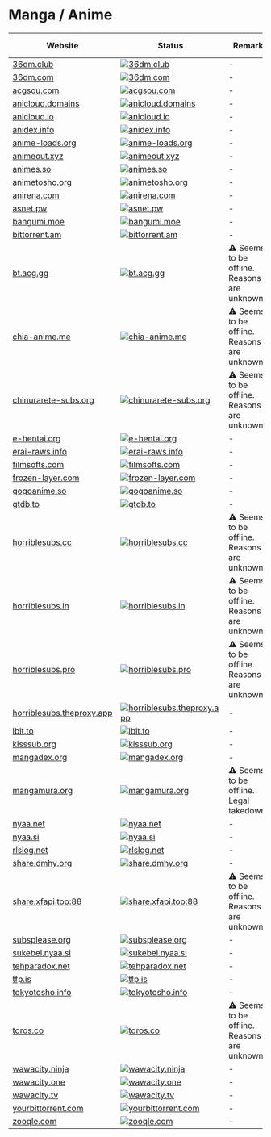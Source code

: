 # Manga / Anime

|Website|Status|Remark|Main language|
|-|-|-|-|
|[36dm.club](https://36dm.club/)|[![36dm.club](https://img.shields.io/website?down_color=red&down_message=offline&up_color=green&up_message=online&url=https%3A%2F%2F36dm.club)](https://36dm.club/)|-|🇨🇳|
|[36dm.com](https://36dm.com/)|[![36dm.com](https://img.shields.io/website?down_color=red&down_message=offline&up_color=green&up_message=online&url=https%3A%2F%2F36dm.com)](https://36dm.com/)|-|🇨🇳|
|[acgsou.com](https://acgsou.com/)|[![acgsou.com](https://img.shields.io/website?down_color=red&down_message=offline&up_color=green&up_message=online&url=https%3A%2F%2Facgsou.com)](https://acgsou.com/)|-|🇨🇳|
|[anicloud.domains](https://anicloud.domains/)|[![anicloud.domains](https://img.shields.io/website?down_color=red&down_message=offline&up_color=green&up_message=online&url=https%3A%2F%2Fanicloud.domains)](https://anicloud.domains/)|-|🇩🇪|
|[anicloud.io](https://anicloud.io/)|[![anicloud.io](https://img.shields.io/website?down_color=red&down_message=offline&up_color=green&up_message=online&url=https%3A%2F%2Fanicloud.io)](https://anicloud.io/)|-|🇩🇪|
|[anidex.info](https://anidex.info/)|[![anidex.info](https://img.shields.io/website?down_color=red&down_message=offline&up_color=green&up_message=online&url=https%3A%2F%2Fanidex.info)](https://anidex.info/)|-|🇬🇧|
|[anime-loads.org](https://anime-loads.org/)|[![anime-loads.org](https://img.shields.io/website?down_color=red&down_message=offline&up_color=green&up_message=online&url=https%3A%2F%2Fanime-loads.org)](https://anime-loads.org/)|-|🇩🇪|
|[animeout.xyz](https://animeout.xyz/)|[![animeout.xyz](https://img.shields.io/website?down_color=red&down_message=offline&up_color=green&up_message=online&url=https%3A%2F%2Fanimeout.xyz)](https://animeout.xyz/)|-|🇬🇧|
|[animes.so](https://animes.so/)|[![animes.so](https://img.shields.io/website?down_color=red&down_message=offline&up_color=green&up_message=online&url=https%3A%2F%2Fanimes.so)](https://animes.so/)|-|🇩🇪|
|[animetosho.org](https://animetosho.org/)|[![animetosho.org](https://img.shields.io/website?down_color=red&down_message=offline&up_color=green&up_message=online&url=https%3A%2F%2Fanimetosho.org)](https://animetosho.org/)|-|🇬🇧|
|[anirena.com](https://anirena.com/)|[![anirena.com](https://img.shields.io/website?down_color=red&down_message=offline&up_color=green&up_message=online&url=https%3A%2F%2Fanirena.com)](https://anirena.com/)|-|🇬🇧|
|[asnet.pw](https://asnet.pw/)|[![asnet.pw](https://img.shields.io/website?down_color=red&down_message=offline&up_color=green&up_message=online&url=https%3A%2F%2Fasnet.pw)](https://asnet.pw/)|-|🇬🇧|
|[bangumi.moe](https://bangumi.moe/)|[![bangumi.moe](https://img.shields.io/website?down_color=red&down_message=offline&up_color=green&up_message=online&url=https%3A%2F%2Fbangumi.moe)](https://bangumi.moe/)|-|🇨🇳|
|[bittorrent.am](http://bittorrent.am/)|[![bittorrent.am](https://img.shields.io/website?down_color=red&down_message=offline&up_color=green&up_message=online&url=http%3A%2F%2Fbittorrent.am)](http://bittorrent.am/)|-|🇬🇧|
|[bt.acg.gg](https://bt.acg.gg/)|[![bt.acg.gg](https://img.shields.io/website?down_color=red&down_message=offline&up_color=green&up_message=online&url=https%3A%2F%2Fbt.acg.gg)](https://bt.acg.gg/)|⚠️ Seems to be offline. Reasons are unknown.|❓|
|[chia-anime.me](https://chia-anime.me/)|[![chia-anime.me](https://img.shields.io/website?down_color=red&down_message=offline&up_color=green&up_message=online&url=https%3A%2F%2Fchia-anime.me)](https://chia-anime.me/)|⚠️ Seems to be offline. Reasons are unknown.|❓|
|[chinurarete-subs.org](https://chinurarete-subs.org/)|[![chinurarete-subs.org](https://img.shields.io/website?down_color=red&down_message=offline&up_color=green&up_message=online&url=https%3A%2F%2Fchinurarete-subs.org)](https://chinurarete-subs.org/)|⚠️ Seems to be offline. Reasons are unknown.|❓|
|[e-hentai.org](https://e-hentai.org/)|[![e-hentai.org](https://img.shields.io/website?down_color=red&down_message=offline&up_color=green&up_message=online&url=https%3A%2F%2Fe-hentai.org)](https://e-hentai.org/)|-|🇬🇧|
|[erai-raws.info](https://erai-raws.info/)|[![erai-raws.info](https://img.shields.io/website?down_color=red&down_message=offline&up_color=green&up_message=online&url=https%3A%2F%2Ferai-raws.info)](https://erai-raws.info/)|-|🇬🇧|
|[filmsofts.com](https://filmsofts.com/)|[![filmsofts.com](https://img.shields.io/website?down_color=red&down_message=offline&up_color=green&up_message=online&url=https%3A%2F%2Ffilmsofts.com)](https://filmsofts.com/)|-|🇬🇧|
|[frozen-layer.com](https://frozen-layer.com/)|[![frozen-layer.com](https://img.shields.io/website?down_color=red&down_message=offline&up_color=green&up_message=online&url=https%3A%2F%2Ffrozen-layer.com)](https://frozen-layer.com/)|-|🇪🇸|
|[gogoanime.so](https://gogoanime.so/)|[![gogoanime.so](https://img.shields.io/website?down_color=red&down_message=offline&up_color=green&up_message=online&url=https%3A%2F%2Fgogoanime.so)](https://gogoanime.so/)|-|🇬🇧|
|[gtdb.to](https://gtdb.to/)|[![gtdb.to](https://img.shields.io/website?down_color=red&down_message=offline&up_color=green&up_message=online&url=https%3A%2F%2Fgtdb.to)](https://gtdb.to/)|-|🇬🇧|
|[horriblesubs.cc](https://horriblesubs.cc/)|[![horriblesubs.cc](https://img.shields.io/website?down_color=red&down_message=offline&up_color=green&up_message=online&url=https%3A%2F%2Fhorriblesubs.cc)](https://horriblesubs.cc/)|⚠️ Seems to be offline. Reasons are unknown.|❓|
|[horriblesubs.in](https://horriblesubs.in/)|[![horriblesubs.in](https://img.shields.io/website?down_color=red&down_message=offline&up_color=green&up_message=online&url=https%3A%2F%2Fhorriblesubs.in)](https://horriblesubs.in/)|⚠️ Seems to be offline. Reasons are unknown.|❓|
|[horriblesubs.pro](https://horriblesubs.pro/)|[![horriblesubs.pro](https://img.shields.io/website?down_color=red&down_message=offline&up_color=green&up_message=online&url=https%3A%2F%2Fhorriblesubs.pro)](https://horriblesubs.pro/)|⚠️ Seems to be offline. Reasons are unknown.|❓|
|[horriblesubs.theproxy.app](https://horriblesubs.theproxy.app/)|[![horriblesubs.theproxy.app](https://img.shields.io/website?down_color=red&down_message=offline&up_color=green&up_message=online&url=https%3A%2F%2Fhorriblesubs.theproxy.app)](https://horriblesubs.theproxy.app/)|-|🇬🇧|
|[ibit.to](https://ibit.to/)|[![ibit.to](https://img.shields.io/website?down_color=red&down_message=offline&up_color=green&up_message=online&url=https%3A%2F%2Fibit.to)](https://ibit.to/)|-|🇬🇧|
|[kisssub.org](http://kisssub.org/)|[![kisssub.org](https://img.shields.io/website?down_color=red&down_message=offline&up_color=green&up_message=online&url=http%3A%2F%2Fkisssub.org)](http://kisssub.org/)|-|🇨🇳|
|[mangadex.org](https://mangadex.org/)|[![mangadex.org](https://img.shields.io/website?down_color=red&down_message=offline&up_color=green&up_message=online&url=https%3A%2F%2Fmangadex.org)](https://mangadex.org/)|-|🇬🇧|
|[mangamura.org](https://mangamura.org/)|[![mangamura.org](https://img.shields.io/website?down_color=red&down_message=offline&up_color=green&up_message=online&url=https%3A%2F%2Fmangamura.org)](https://mangamura.org/)|⚠️ Seems to be offline. Legal takedown.|❓|
|[nyaa.net](https://nyaa.net/)|[![nyaa.net](https://img.shields.io/website?down_color=red&down_message=offline&up_color=green&up_message=online&url=https%3A%2F%2Fnyaa.net)](https://nyaa.net/)|-|🇬🇧|
|[nyaa.si](https://nyaa.si/)|[![nyaa.si](https://img.shields.io/website?down_color=red&down_message=offline&up_color=green&up_message=online&url=https%3A%2F%2Fnyaa.si)](https://nyaa.si/)|-|🇬🇧|
|[rlslog.net](http://rlslog.net/)|[![rlslog.net](https://img.shields.io/website?down_color=red&down_message=offline&up_color=green&up_message=online&url=http%3A%2F%2Frlslog.net)](http://rlslog.net/)|-|🇬🇧|
|[share.dmhy.org](https://share.dmhy.org/)|[![share.dmhy.org](https://img.shields.io/website?down_color=red&down_message=offline&up_color=green&up_message=online&url=https%3A%2F%2Fshare.dmhy.org)](https://share.dmhy.org/)|-|🇨🇳|
|[share.xfapi.top:88](https://share.xfapi.top:88/)|[![share.xfapi.top:88](https://img.shields.io/website?down_color=red&down_message=offline&up_color=green&up_message=online&url=https%3A%2F%2Fshare.xfapi.top:88)](https://share.xfapi.top:88/)|⚠️ Seems to be offline. Reasons are unknown.|❓|
|[subsplease.org](https://subsplease.org/)|[![subsplease.org](https://img.shields.io/website?down_color=red&down_message=offline&up_color=green&up_message=online&url=https%3A%2F%2Fsubsplease.org)](https://subsplease.org/)|-|🇬🇧|
|[sukebei.nyaa.si](https://sukebei.nyaa.si/)|[![sukebei.nyaa.si](https://img.shields.io/website?down_color=red&down_message=offline&up_color=green&up_message=online&url=https%3A%2F%2Fsukebei.nyaa.si)](https://sukebei.nyaa.si/)|-|🇬🇧|
|[tehparadox.net](https://tehparadox.net/)|[![tehparadox.net](https://img.shields.io/website?down_color=red&down_message=offline&up_color=green&up_message=online&url=https%3A%2F%2Ftehparadox.net)](https://tehparadox.net/)|-|🇬🇧|
|[tfp.is](https://tfp.is/)|[![tfp.is](https://img.shields.io/website?down_color=red&down_message=offline&up_color=green&up_message=online&url=https%3A%2F%2Ftfp.is)](https://tfp.is/)|-|🇬🇧|
|[tokyotosho.info](https://tokyotosho.info/)|[![tokyotosho.info](https://img.shields.io/website?down_color=red&down_message=offline&up_color=green&up_message=online&url=https%3A%2F%2Ftokyotosho.info)](https://tokyotosho.info/)|-|🇬🇧|
|[toros.co](https://toros.co/)|[![toros.co](https://img.shields.io/website?down_color=red&down_message=offline&up_color=green&up_message=online&url=https%3A%2F%2Ftoros.co)](https://toros.co/)|⚠️ Seems to be offline. Reasons are unknown.|❓|
|[wawacity.ninja](https://wawacity.ninja/)|[![wawacity.ninja](https://img.shields.io/website?down_color=red&down_message=offline&up_color=green&up_message=online&url=https%3A%2F%2Fwawacity.ninja)](https://wawacity.ninja/)|-|🇫🇷|
|[wawacity.one](https://wawacity.one/)|[![wawacity.one](https://img.shields.io/website?down_color=red&down_message=offline&up_color=green&up_message=online&url=https%3A%2F%2Fwawacity.one)](https://wawacity.one/)|-|🇫🇷|
|[wawacity.tv](https://wawacity.tv/)|[![wawacity.tv](https://img.shields.io/website?down_color=red&down_message=offline&up_color=green&up_message=online&url=https%3A%2F%2Fwawacity.tv)](https://wawacity.tv/)|-|🇫🇷|
|[yourbittorrent.com](https://yourbittorrent.com/)|[![yourbittorrent.com](https://img.shields.io/website?down_color=red&down_message=offline&up_color=green&up_message=online&url=https%3A%2F%2Fyourbittorrent.com)](https://yourbittorrent.com/)|-|🇬🇧|
|[zooqle.com](https://zooqle.com/)|[![zooqle.com](https://img.shields.io/website?down_color=red&down_message=offline&up_color=green&up_message=online&url=https%3A%2F%2Fzooqle.com)](https://zooqle.com/)|-|🇬🇧|
